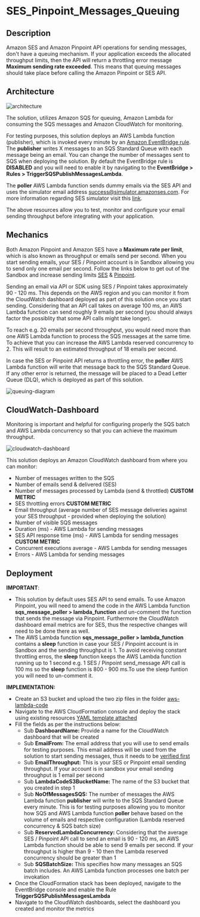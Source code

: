 # SES_Pinpoint_Messages_Queuing

## Description

Amazon SES and Amazon Pinpoint API operations for sending messages, don't have a queuing mechanism. If your application exceeds the allocated throughput limits, then the API will return a throttling error message **Maximum sending rate exceeded**. This means that queuing messages should take place before calling the Amazon Pinpoint or SES API.

## Architecture

![architecture](https://github.com/aws-samples/communication-developer-services-reference-architectures/blob/master/SES_Pinpoint_Messages_Queuing/images/ArchDiagram.PNG)

The solution, utilizes Amazon SQS for queuing, Amazon Lambda for consuming the SQS messages and Amazon CloudWatch for monitoring.

For testing purposes, this solution deploys an AWS Lambda function (publisher), which is invoked every minute by an [Amazon EventBridge rule](https://docs.aws.amazon.com/eventbridge/latest/userguide/eb-rules.html). The **publisher** writes X messages to an SQS Standard Queue with each message being an email. You can change the number of messages sent to SQS when deploying the solution. By default the EventBridge rule is **DISABLED** and you will need to enable it by navigating to the **EventBridge > Rules > TriggerSQSPublishMessagesLambda**.

The **poller** AWS Lambda function sends dummy emails via the SES API and uses the simulator email address success@simulator.amazonses.com. For more information regarding SES simulator visit this [link](https://docs.aws.amazon.com/ses/latest/dg/send-an-email-from-console.html).

The above resources allow you to test, monitor and configure your email sending throughput before integrating with your application.

## Mechanics

Both Amazon Pinpoint and Amazon SES have a **Maximum rate per limit**, which is also known as throughput or emails send per second. When you start sending emails, your SES / Pinpoint account is in Sandbox allowing you to send only one email per second. Follow the links below to get out of the Sandbox and increase sending limits [SES](https://docs.aws.amazon.com/ses/latest/dg/request-production-access.html) & [Pinpoint](https://docs.aws.amazon.com/pinpoint/latest/userguide/channels-email-setup-production-access.html).

Sending an email via API or SDK using SES / Pinpoint takes approximately 90 - 120 ms. This depends on the AWS region and you can monitor it from the CloudWatch dashboard deployed as part of this solution once you start sending. Considering that an API call takes on average 100 ms, an AWS Lambda function can send roughly 9 emails per second (you should always factor the possiblity that some API calls might take longer).

To reach e.g. 20 emails per second throughput, you would need more than one AWS Lambda function to process the SQS messages at the same time. To achieve that you can increase the AWS Lambda reserved concurrency to 2. This will result to an estimated throughput of 18 emails per second.

In case the SES or Pinpoint API returns a throttling error, the **poller** AWS Lambda function will write that message back to the SQS Standard Queue. If any other error is returned, the message will be placed to a Dead Letter Queue (DLQ), which is deployed as part of this solution.

![queuing-diagram](https://github.com/aws-samples/communication-developer-services-reference-architectures/blob/master/SES_Pinpoint_Messages_Queuing/images/queuing-logic.PNG)

## CloudWatch-Dashboard

Monitoring is important and helpful for configuring properly the SQS batch and AWS Lambda concurrency so that you can achieve the maximum throughput.

![cloudwatch-dashboard](https://github.com/aws-samples/communication-developer-services-reference-architectures/blob/master/SES_Pinpoint_Messages_Queuing/images/CloudWatch-Dashboard-Metrics.PNG)

This solution deploys an Amazon CloudWatch dashboard from where you can monitor:
- Number of messages written to the SQS
- Number of emails send & delivered (SES)
- Number of messages processed by Lambda (send & throttled) **CUSTOM METRIC**
- SES throttling errors **CUSTOM METRIC**
- Email throughput (average number of SES message deliveries against your SES throughput - provided when deploying the solution)
- Number of visible SQS messages
- Duration (ms) - AWS Lambda for sending messages
- SES API response time (ms) - AWS Lambda for sending messages **CUSTOM METRIC**
- Concurrent executions average - AWS Lambda for sending messages
- Errors - AWS Lambda for sending messages

## Deployment

**IMPORTANT**: 
- This solution by default uses SES API to send emails. To use Amazon Pinpoint, you will need to amend the code in the AWS Lambda function **sqs_message_poller > lambda_function** and un-comment the function that sends the message via Pinpoint. Furthermore the CloudWatch dashboard email metrics are for SES, thus the respective changes will need to be done there as well.
- The AWS Lambda function **sqs_message_poller > lambda_function** contains a **sleep** function in case your SES / Pinpoint account is in Sandbox and the sending throughput is 1. To avoid receiving constant throttling erros, the **sleep** function keeps the AWS Lambda function running up to 1 second e.g. 1 SES / Pinpoint send_message API call is 100 ms so the **sleep** function is 800 - 900 ms.To use the sleep funtion you will need to un-comment it.

**IMPLEMENTATION:**
- Create an S3 bucket and upload the two zip files in the folder [aws-lambda-code](https://github.com/aws-samples/communication-developer-services-reference-architectures/tree/master/SES_Pinpoint_Messages_Queuing/aws-lambda-code)
- Navigate to the AWS CloudFormation console and deploy the stack using existing resources [YAML template attached](https://github.com/aws-samples/communication-developer-services-reference-architectures/blob/master/SES_Pinpoint_Messages_Queuing/SES_Pinpoint_Messages_Queuing.yaml)
- Fill the fields as per the instructions below:
  - Sub **DashboardName:** Provide a name for the CloudWatch dashboard that will be created
  - Sub **EmailFrom:** The email address that you will use to send emails for testing purposes. This email address will be used from the solution to start sending messages, thus it needs to be [verified first](https://docs.aws.amazon.com/ses/latest/dg/creating-identities.html)
  - Sub **EmailThroughput:** This is your SES or Pinpoint email sending throughput. If your account is in sandbox your email sending throughput is 1 email per second
  - Sub **LambdaCodeS3BucketName:** The name of the S3 bucket that you created in step 1
  - Sub **NoOfMessagesSQS:** The number of messages the AWS Lambda function **publisher** will write to the SQS Standard Queue every minute. This is for testing purposes allowing you to monitor how SQS and AWS Lambda function **poller** behave based on the volume of emails and respective configuration (Lambda reserved concurrency & SQS batch size)
  - Sub **ReservedLambdaConcurrency:** Considering that the average SES / Pinpoint API call to send an email is 90 - 120 ms, an AWS Lambda function should be able to send 9 emails per second. If your throughput is higher than 9 - 10 then the Lambda reserved concurrency should be greater than 1
  - Sub **SQSBatchSize:** This specifies how many messages an SQS batch includes. An AWS Lambda function processes one batch per invokation
- Once the CloudFormation stack has been deployed, navigate to the EventBridge console and enable the Rule **TriggerSQSPublishMessagesLambda**
- Navigate to the CloudWatch dashboards, select the dashboard you created and monitor the metrics



